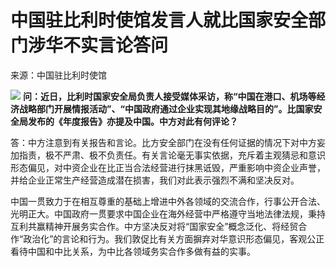 # 中国驻比利时使馆发言人就比国家安全部门涉华不实言论答问

来源：中国驻比利时使馆

![](https://inews.gtimg.com/newsapp_bt/0/15610253455/1000)
**问：近日，比利时国家安全局负责人接受媒体采访，称“中国在港口、机场等经济战略部门开展情报活动”、“中国政府通过企业实现其地缘战略目的”。比国家安全局发布的《年度报告》亦提及中国。中方对此有何评论？**

答：中方注意到有关报告和言论。比方安全部门在没有任何证据的情况下对中方妄加指责，极不严肃、极不负责任。有关言论毫无事实依据，充斥着主观猜忌和意识形态偏见，对中资企业在比正当合法经营进行抹黑诋毁，严重影响中资企业声誉，并给企业正常生产经营造成潜在损害，我们对此表示强烈不满和坚决反对。

中国一贯致力于在相互尊重的基础上增进中外各领域的交流合作，行事公开合法、光明正大。中国政府一贯要求中国企业在海外经营中严格遵守当地法律法规，秉持互利共赢精神开展务实合作。中方坚决反对将“国家安全”概念泛化、将经贸合作“政治化”的言论和行为。我们敦促比有关方面摒弃对华意识形态偏见，客观公正看待中国和中比关系，为中比各领域务实合作多做有益的实事。

